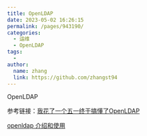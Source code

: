```yaml
---
title: OpenLDAP
date: 2023-05-02 16:26:15
permalink: /pages/943190/
categories:
  - 运维
  - OpenLDAP
tags:
  - 
author: 
  name: zhang
  link: https://github.com/zhangst94
---
```

OpenLDAP

参考链接：[我花了一个五一终于搞懂了OpenLDAP](https://segmentfault.com/a/1190000014683418)

[openldap 介绍和使用](https://outmanzzq.github.io/2020/05/12/openldap/)


